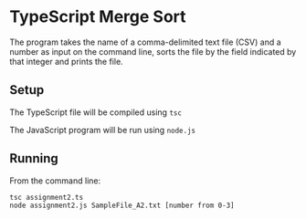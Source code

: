 # TypeScript Merge Sort
The program takes the name of a comma-delimited text file (CSV) and a number as input on the command line, sorts the
file by the field indicated by that integer and prints the file.

## Setup
The TypeScript file will be compiled using `tsc`

The JavaScript program will be run using `node.js`


## Running

From the command line:

```
tsc assignment2.ts
node assignment2.js SampleFile_A2.txt [number from 0-3]
```
